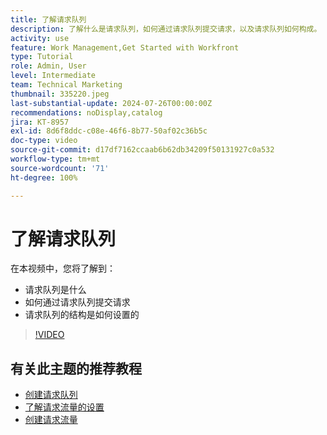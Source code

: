 ```yaml
---
title: 了解请求队列
description: 了解什么是请求队列，如何通过请求队列提交请求，以及请求队列如何构成。
activity: use
feature: Work Management,Get Started with Workfront
type: Tutorial
role: Admin, User
level: Intermediate
team: Technical Marketing
thumbnail: 335220.jpeg
last-substantial-update: 2024-07-26T00:00:00Z
recommendations: noDisplay,catalog
jira: KT-8957
exl-id: 8d6f8ddc-c08e-46f6-8b77-50af02c36b5c
doc-type: video
source-git-commit: d17df7162ccaab6b62db34209f50131927c0a532
workflow-type: tm+mt
source-wordcount: '71'
ht-degree: 100%

---
```


# 了解请求队列

在本视频中，您将了解到：

* 请求队列是什么
* 如何通过请求队列提交请求
* 请求队列的结构是如何设置的


>[!VIDEO](https://video.tv.adobe.com/v/335220/?quality=12&learn=on&enablevpops)

## 有关此主题的推荐教程

* [创建请求队列](/help/manage-work/request-queues/create-a-request-queue.md)
* [了解请求流量的设置](/help/manage-work/request-queues/understand-settings-for-a-flow-request.md)
* [创建请求流量](/help/manage-work/request-queues/create-a-request-flow.md)

